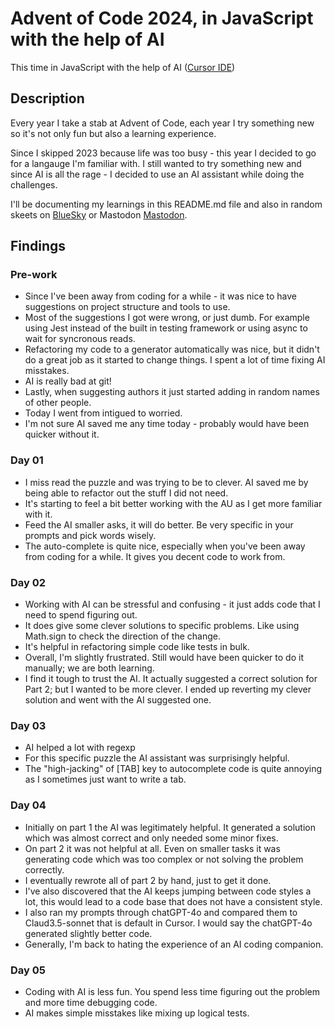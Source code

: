 # Advent of Code 2024, in JavaScript with the help of AI
This time in JavaScript with the help of AI ([Cursor IDE](https://www.cursor.com/))

## Description
Every year I take a stab at Advent of Code, each year I try something new so it's not only fun but also a learning experience.

Since I skipped 2023 because life was too busy - this year I decided to go for a langauge I'm familiar with. I still wanted to try something new and since AI is all the rage - I decided to use an AI assistant while doing the challenges.

I'll be documenting my learnings in this README.md file and also in random skeets on [BlueSky](https://bsky.app/profile/mazur.today) or Mastodon [Mastodon](https://hachyderm.io/@mazur).

## Findings

### Pre-work
- Since I've been away from coding for a while - it was nice to have suggestions on project structure and tools to use. 
- Most of the suggestions I got were wrong, or just dumb. For example using Jest instead of the built in testing framework or using async to wait for syncronous reads.
- Refactoring my code to a generator automatically was nice, but it didn't do a great job as it started to change things. I spent a lot of time fixing AI misstakes.
- AI is really bad at git!
- Lastly, when suggesting authors it just started adding in random names of other people.
- Today I went from intigued to worried.
- I'm not sure AI saved me any time today - probably would have been quicker without it.

### Day 01
- I miss read the puzzle and was trying to be to clever. AI saved me by being able to refactor out the stuff I did not need.
- It's starting to feel a bit better working with the AU as I get more familiar with it.
- Feed the AI smaller asks, it will do better. Be very specific in your prompts and pick words wisely.
- The auto-complete is quite nice, especially when you've been away from coding for a while. It gives you decent code to work from.

### Day 02
- Working with AI can be stressful and confusing - it just adds code that I need to spend figuring out.
- It does give some clever solutions to specific problems. Like using Math.sign to check the direction of the change.
- It's helpful in refactoring simple code like tests in bulk.
- Overall, I'm slightly frustrated. Still would have been quicker to do it manually; we are both learning.
- I find it tough to trust the AI. It actually suggested a correct solution for Part 2; but I wanted to be more clever. I ended up reverting my clever solution and went with the AI suggested one.

### Day 03
- AI helped a lot with regexp
- For this specific puzzle the AI assistant was surprisingly helpful.
- The "high-jacking" of [TAB] key to autocomplete code is quite annoying as I sometimes just want to write a tab.

### Day 04
- Initially on part 1 the AI was legitimately helpful. It generated a solution which was almost correct and only needed some minor fixes.
- On part 2 it was not helpful at all. Even on smaller tasks it was generating code which was too complex or not solving the problem correctly.
- I eventually rewrote all of part 2 by hand, just to get it done.
- I've also discovered that the AI keeps jumping between code styles a lot, this would lead to a code base that does not have a consistent style.
- I also ran my prompts through chatGPT-4o and compared them to Claud3.5-sonnet that is default in Cursor. I would say the chatGPT-4o generated slightly better code.
- Generally, I'm back to hating the experience of an AI coding companion.

### Day 05
- Coding with AI is less fun. You spend less time figuring out the problem and more time debugging code.
- AI makes simple misstakes like mixing up logical tests.